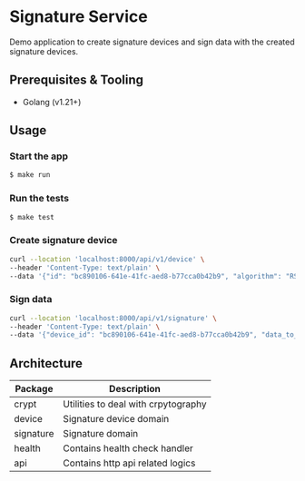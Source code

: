 # Signature Service

Demo application to create signature devices and sign data with the created signature devices.

## Prerequisites & Tooling

- Golang (v1.21+)

## Usage

### Start the app
```sh
$ make run
```

### Run the tests
```sh
$ make test
```

### Create signature device

```sh
curl --location 'localhost:8000/api/v1/device' \
--header 'Content-Type: text/plain' \
--data '{"id": "bc890106-641e-41fc-aed8-b77cca0b42b9", "algorithm": "RSA", "label": "NEW"}'
```

### Sign data

```sh
curl --location 'localhost:8000/api/v1/signature' \
--header 'Content-Type: text/plain' \
--data '{"device_id": "bc890106-641e-41fc-aed8-b77cca0b42b9", "data_to_be_signed": "datatosign"}'
```

## Architecture

| Package | Description |
| ------ | ------ |
| crypt | Utilities to deal with crpytography |
| device | Signature device domain |
| signature | Signature domain |
| health | Contains health check handler |
| api | Contains http api related logics |
